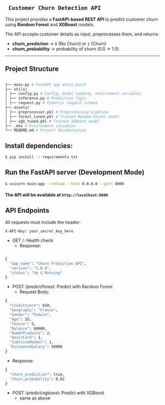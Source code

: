 ## ` Customer Churn Detection API`

This project provides a **FastAPI-based REST API** to predict customer churn using **Random Forest** and **XGBoost** models.

The API accepts customer details as input, preprocesses them, and returns:

- **churn_prediction** → `0` (No Churn) or `1` (Churn)
- **churn_probability** → probability of churn (0.0 → 1.0)

---

## Project Structure
``` bash

├── main.py # FastAPI app entry point
├── utils/
│ ├── config.py # Config, model loading, environment variables
│ ├── inference.py # Prediction logic
│ ├── request.py # Pydantic request schema
├── assets/
│ ├── preprocessor.pkl # Preprocessing pipeline
│ ├── forest_tuned.pkl # Trained Random Forest model
│ ├── xgb_tuned.pkl # Trained XGBoost model
├── .env # Environment variables
└── README.md # Project documentation

```
## Install dependencies:

```bash
$ pip install -r requirements.txt
```

## Run the FastAPI server (Development Mode)

```bash
$ uvicorn main:app --reload --host 0.0.0.0 --port 8000
```

#### The API will be available at `http://localhost:8000`

## API Endpoints

All requests must include the header:

```http
X-API-Key: your_secret_key_here
```

* GET /: Health check
  * Response:

``` bash

{
  "app_name": "Churn Prediction API",
  "version": "1.0.0",
  "status": "Up & Running"
}
```

* POST /predict/forest: Predict with Random Forest
  * Request Body:
``` bash
{
  "CreditScore": 650,
  "Geography": "France",
  "Gender": "Female",
  "Age": 35,
  "Tenure": 5,
  "Balance": 60000,
  "NumOfProducts": 2,
  "HasCrCard": 1,
  "IsActiveMember": 1,
  "EstimatedSalary": 50000
}
```
  * Response:

``` bash
{
  "churn_prediction": true,
  "churn_probability": 0.82
}
```
* POST /predict/xgboost: Predict with XGBoost
  * same as above
